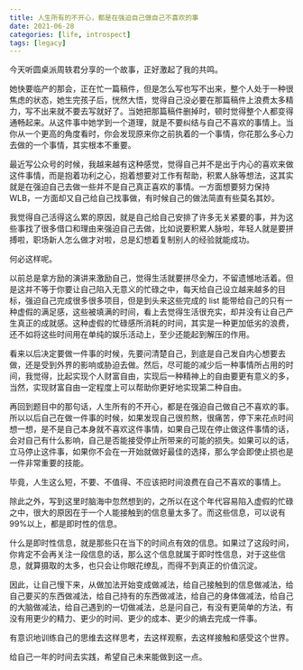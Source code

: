 ```yaml
---
title: 人生所有的不开心，都是在强迫自己做自己不喜欢的事
date: 2021-06-28
categories: [life, introspect]
tags: [legacy]
---
```


今天听圆桌派周轶君分享的一个故事，正好激起了我的共鸣。

她快要临产的那会，正在忙一篇稿件，但是怎么写也写不出来，整个人处于一种很焦虑的状态，她生完孩子后，恍然大悟，觉得自己没必要在那篇稿件上浪费太多精力，写不出来就不要去写就好了。当她把那篇稿件删掉时，顿时觉得整个人都变得通畅起来。从这件事中她学到一个道理，就是不要纠结与自己不喜欢的事情上。当你从一个更高的角度看时，你会发现原来你之前执着的一个事情，你花那么多心力去做的一个事情，其实根本不重要。

最近写公众号的时候，我越来越有这种感觉，觉得自己并不是出于内心的喜欢来做这件事情，而是抱着功利之心，抱着想要对工作有帮助，积累人脉等想法，这其实就是在强迫自己去做一些并不是自己真正喜欢的事情。一方面想要努力保持 WLB，一方面却又自己给自己找事做，有时候自己的做法简直有些莫名其妙。

我觉得自己活得这么累的原因，就是自己给自己安排了许多无关紧要的事，并为这些事找了很多借口和理由来强迫自己去做，比如说要积累人脉啦，年轻人就是要拼搏啦，职场新人怎么做才对啦，总是幻想着复制别人的经验就能成功。

何必这样呢。

以前总是拿方励的演讲来激励自己，觉得生活就要拼尽全力，不留遗憾地活着。但是这并不等于你要让自己陷入无意义的忙碌之中，每天给自己设立越来越多的目标，强迫自己完成很多很多项目，但是到头来这些完成的 list 能带给自己的只有一种虚假的满足感，这些被填满的时间，看上去觉得生活很充实，却并没有让自己产生真正的成就感。这种虚假的忙碌感所消耗的时间，其实是一种更加低劣的浪费，还不如将这些时间用在单纯的娱乐活动上，至少还能起到解压的作用。

看来以后决定要做一件事的时候，先要问清楚自己，到底是自己发自内心想要去做，还是受到外界的影响或胁迫去做。然后，尽可能的减少后一种事情所占用的时间，我觉得，比起实现个人财富自由，实现后一种精神上的自由要更有意义的多，当然，实现财富自由一定程度上可以帮助你更好地实现第二种自由。

再回到题目中的那句话，人生所有的不开心，都是在强迫自己做自己不喜欢的事。所以以后自己在做一件事的时候，如果发现自己很煎熬，很痛苦，停下来花点时间想一想，是不是自己本身就不喜欢这件事情，如果自己现在停止做这件事情的话，会对自己有什么影响，自己是否能接受停止所带来的可能的损失。如果可以的话，立马停止这件事，如果你不会在一开始就做好最佳的选择，那么学会即使止损也是一件非常重要的技能。

毕竟，人生这么短，不要、不值得、不应该把时间浪费在自己不喜欢的事情上。

除此之外，写到这里时脑海中忽然想到的，之所以在这个年代容易陷入虚假的忙碌之中，很大的原因在于一个人能接触到的信息量太多了。而这些信息，可以说有 99%以上，都是即时性的信息。

什么是即时性信息，就是那些只在当下的时间点有效的信息。如果过了这段时间，你肯定不会再关注一段信息的话，那么这个信息就属于即时性信息，对于这些信息，就算摄取的太多，也只会让你眼花缭乱，而得不到真正的价值沉淀。

因此，让自己慢下来，从做加法开始变成做减法，给自己接触到的信息做减法，给自己要买的东西做减法，给自己持有的东西做减法，给自己的身体做减法，给自己的大脑做减法，给自己遇到的一切做减法，总是问自己，有没有更简单的方法，有没有用更少的精力、更少的时间、更少的成本、更少的熵去完成一件事。

有意识地训练自己的思维去这样思考，去这样观察，去这样接触和感受这个世界。

给自己一年的时间去实践，希望自己未来能做到这一点。
